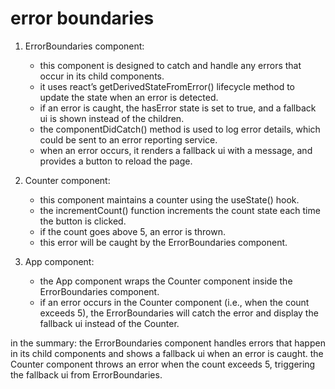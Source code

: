 # error boundaries

1. ErrorBoundaries component:

   - this component is designed to catch and handle any errors that occur in its child components.
   - it uses react’s getDerivedStateFromError() lifecycle method to update the state when an error is detected.
   - if an error is caught, the hasError state is set to true, and a fallback ui is shown instead of the children.
   - the componentDidCatch() method is used to log error details, which could be sent to an error reporting service.
   - when an error occurs, it renders a fallback ui with a message, and provides a button to reload the page.

2. Counter component:

   - this component maintains a counter using the useState() hook.
   - the incrementCount() function increments the count state each time the button is clicked.
   - if the count goes above 5, an error is thrown.
   - this error will be caught by the ErrorBoundaries component.

3. App component:

   - the App component wraps the Counter component inside the ErrorBoundaries component.
   - if an error occurs in the Counter component (i.e., when the count exceeds 5), the ErrorBoundaries will catch the error and display the fallback ui instead of the Counter.

in the summary: the ErrorBoundaries component handles errors that happen in its child components and shows a fallback ui when an error is caught. the Counter component throws an error when the count exceeds 5, triggering the fallback ui from ErrorBoundaries.
